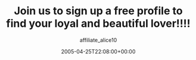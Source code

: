 ---
title: 'Join us to sign up a free profile to find your loyal and beautiful lover!!!!'
posts: 1
hash: 't405'
author: 'affiliate_alice10'
date: 2005-04-25T22:08:00+00:00
sources:
  - http://forums.tokipona.org/viewtopic.php%3Ft=405.html
---